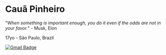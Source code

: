 # Cauã Pinheiro

"_When something is important enough, you do it even if the odds are not in your favor._" - Musk, Elon

17yo - São Paulo, Brazil

[![Gmail Badge](https://img.shields.io/badge/-caua.pinheiro0201@gmail.com-6633cc?style=flat-square&logo=Gmail&logoColor=white&link=mailto:caua.pinheiro0201@gmail.com)](mailto:caua.pinheiro0201@gmail.com)
